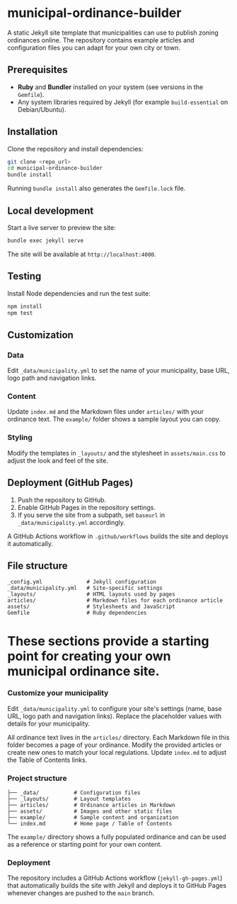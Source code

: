 # municipal-ordinance-builder


A static Jekyll site template that municipalities can use to publish zoning ordinances online. The repository contains example articles and configuration files you can adapt for your own city or town.

## Prerequisites

- **Ruby** and **Bundler** installed on your system (see versions in the `Gemfile`).
- Any system libraries required by Jekyll (for example `build-essential` on Debian/Ubuntu).

## Installation

Clone the repository and install dependencies:

```bash
git clone <repo_url>
cd municipal-ordinance-builder
bundle install
```
Running `bundle install` also generates the `Gemfile.lock` file.

## Local development

Start a live server to preview the site:

```bash
bundle exec jekyll serve
```

The site will be available at `http://localhost:4000`.


## Testing

Install Node dependencies and run the test suite:

```bash
npm install
npm test
```

## Customization

### Data
Edit `_data/municipality.yml` to set the name of your municipality, base URL, logo path and navigation links.

### Content
Update `index.md` and the Markdown files under `articles/` with your ordinance text. The `example/` folder shows a sample layout you can copy.

### Styling
Modify the templates in `_layouts/` and the stylesheet in `assets/main.css` to adjust the look and feel of the site.

## Deployment (GitHub Pages)

1. Push the repository to GitHub.
2. Enable GitHub Pages in the repository settings.
3. If you serve the site from a subpath, set `baseurl` in `_data/municipality.yml` accordingly.

A GitHub Actions workflow in `.github/workflows` builds the site and deploys it automatically.

## File structure

```
_config.yml              # Jekyll configuration
_data/municipality.yml   # Site-specific settings
_layouts/                # HTML layouts used by pages
articles/                # Markdown files for each ordinance article
assets/                  # Stylesheets and JavaScript
Gemfile                  # Ruby dependencies
```

These sections provide a starting point for creating your own municipal ordinance site.
=======
### Customize your municipality
Edit `_data/municipality.yml` to configure your site's settings (name, base URL,
logo path and navigation links). Replace the placeholder values with details for
your municipality.

All ordinance text lives in the `articles/` directory. Each Markdown file in
this folder becomes a page of your ordinance. Modify the provided articles or
create new ones to match your local regulations. Update `index.md` to adjust the
Table of Contents links.

### Project structure

```
├── _data/           # Configuration files
├── _layouts/        # Layout templates
├── articles/        # Ordinance articles in Markdown
├── assets/          # Images and other static files
├── example/         # Sample content and organization
└── index.md         # Home page / Table of Contents
```

The `example/` directory shows a fully populated ordinance and can be used as a
reference or starting point for your own content.

### Deployment

The repository includes a GitHub Actions workflow (`jekyll-gh-pages.yml`) that
automatically builds the site with Jekyll and deploys it to GitHub Pages
whenever changes are pushed to the `main` branch.

